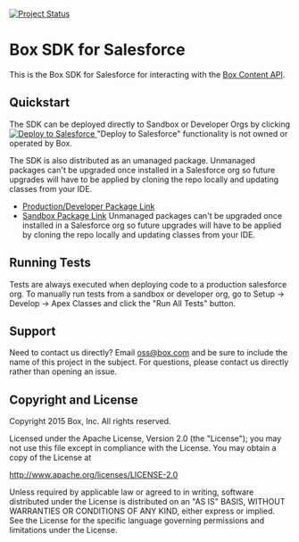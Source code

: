 [![Project Status](http://opensource.box.com/badges/active.svg)](http://opensource.box.com/badges)

Box SDK for Salesforce
======================

This is the Box SDK for Salesforce for interacting with the 
[Box Content API](https://box-content.readme.io/).

Quickstart
----------
The SDK can be deployed directly to Sandbox or Developer Orgs by clicking
<a href="https://githubsfdeploy.herokuapp.com?owner=box&repo=box-salesforce-sdk">
  <img alt="Deploy to Salesforce"
       src="https://raw.githubusercontent.com/afawcett/githubsfdeploy/master/src/main/webapp/resources/img/deploy.png">
</a>
"Deploy to Salesforce" functionality is not owned or operated by Box.

The SDK is also distributed as an umanaged package.  Unmanaged packages can't be upgraded once installed in a Salesforce org so future upgrades will have to be applied by cloning the repo locally and updating classes from your IDE.
* [Production/Developer Package Link][package-production]
* [Sandbox Package Link][package-sandbox]
Unmanaged packages can't be upgraded once installed in a Salesforce org so future upgrades will have to be applied by cloning the repo locally and updating classes from your IDE.

Running Tests
-------------
Tests are always executed when deploying code to a production salesforce org.  To manually run tests from a sandbox or developer org, go to Setup -> Develop -> Apex Classes and click the "Run All Tests" button.

Support
-------
Need to contact us directly? Email oss@box.com and be sure to include the name of this project in the subject.  For questions, please contact us directly rather than opening an issue.

Copyright and License
---------------------

Copyright 2015 Box, Inc. All rights reserved.

Licensed under the Apache License, Version 2.0 (the "License");
you may not use this file except in compliance with the License.
You may obtain a copy of the License at

   http://www.apache.org/licenses/LICENSE-2.0

Unless required by applicable law or agreed to in writing, software
distributed under the License is distributed on an "AS IS" BASIS,
WITHOUT WARRANTIES OR CONDITIONS OF ANY KIND, either express or implied.
See the License for the specific language governing permissions and
limitations under the License.

[package-production]:https://cloud.box.com/Box-Apex-SDK
[package-sandbox]:https://cloud.box.com/Box-Apex-SDK-Sandbox
